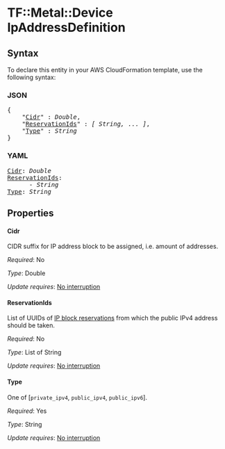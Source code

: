 # TF::Metal::Device IpAddressDefinition

## Syntax

To declare this entity in your AWS CloudFormation template, use the following syntax:

### JSON

<pre>
{
    "<a href="#cidr" title="Cidr">Cidr</a>" : <i>Double</i>,
    "<a href="#reservationids" title="ReservationIds">ReservationIds</a>" : <i>[ String, ... ]</i>,
    "<a href="#type" title="Type">Type</a>" : <i>String</i>
}
</pre>

### YAML

<pre>
<a href="#cidr" title="Cidr">Cidr</a>: <i>Double</i>
<a href="#reservationids" title="ReservationIds">ReservationIds</a>: <i>
      - String</i>
<a href="#type" title="Type">Type</a>: <i>String</i>
</pre>

## Properties

#### Cidr

CIDR suffix for IP address block to be assigned, i.e. amount of addresses.

_Required_: No

_Type_: Double

_Update requires_: [No interruption](https://docs.aws.amazon.com/AWSCloudFormation/latest/UserGuide/using-cfn-updating-stacks-update-behaviors.html#update-no-interrupt)

#### ReservationIds

List of UUIDs of [IP block reservations](reserved_ip_block.md) from which the public IPv4 address should be taken.

_Required_: No

_Type_: List of String

_Update requires_: [No interruption](https://docs.aws.amazon.com/AWSCloudFormation/latest/UserGuide/using-cfn-updating-stacks-update-behaviors.html#update-no-interrupt)

#### Type

One of [`private_ipv4`, `public_ipv4`, `public_ipv6`].

_Required_: Yes

_Type_: String

_Update requires_: [No interruption](https://docs.aws.amazon.com/AWSCloudFormation/latest/UserGuide/using-cfn-updating-stacks-update-behaviors.html#update-no-interrupt)

